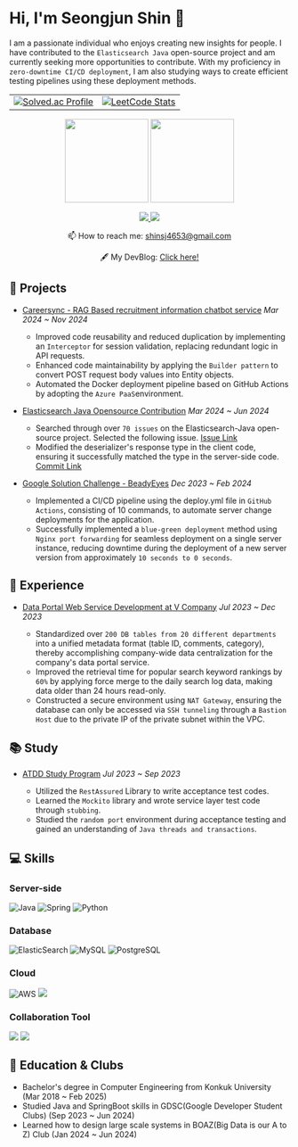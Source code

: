 <!--
**shinsj4653/shinsj4653** is a ✨ _special_ ✨ repository because its `README.md` (this file) appears on your GitHub profile.

Here are some ideas to get you started:

- 🔭 I’m currently working on ...
- 🌱 I’m currently learning ...
- 👯 I’m looking to collaborate on ...
- 🤔 I’m looking for help with ...
- 💬 Ask me about ...
- 📫 How to reach me: ...
- 😄 Pronouns: ...
- ⚡ Fun fact: ...
-->
# Hi, I'm Seongjun Shin 👋
I am a passionate individual who enjoys creating new insights for people. I have contributed to the `Elasticsearch Java` open-source project and am currently seeking more opportunities to contribute. With my proficiency in `zero-downtime CI/CD deployment`, I am also studying ways to create efficient testing pipelines using these deployment methods.
<div align="center">
  <table>
    <tr>
      <td>
        <a href="https://solved.ac/shin4653">
          <img src="http://mazassumnida.wtf/api/generate_badge?boj=shin4653" alt="Solved.ac Profile">
        </a>
      </td>
      <td>
        <a href="https://leetcode.com/shinsj4653/">
          <img src="https://leetcard.jacoblin.cool/shinsj4653?theme=light&font=Noto%20Sans%20Multani" alt="LeetCode Stats">
        </a>
      </td>
    </tr>
  </table>
</div>
<p align='center'>
   <a href="https://github-readme-stats.vercel.app/api?username=shinsj4653&show_icons=true&count_private=true">
       <img height=150 src="https://github-readme-stats.vercel.app/api?username=shinsj4653&show_icons=true&count_private=true"/></a>
   <a href="https://github.com/shinsj4653/github-readme-stats">
       <img height=150 src="https://github-readme-stats.vercel.app/api/top-langs/?username=shinsj4653&layout=compact&hide=html,css,c,javascript&langs_count=10"/></a>
</p>

<p align='center'>
   <a href="https://www.linkedin.com/in/seongjun-shin-an-ardent-developer/" target="_blank">
       <img src="https://img.shields.io/badge/linkedin-%230077B5.svg?&style=for-the-badge&logo=linkedin&logoColor=white"/>
   </a>
   <a href="https://www.instagram.com/singjun_1119" target="_blank">
     <img src="https://img.shields.io/badge/Instagram-E4405F.svg?style=for-the-badge&logo=Instagram&logoColor=white"/>
   </a>
</p>

<p align='center'>
   📫 How to reach me: <a href='mailto:shinsj4653@gmail.com'>shinsj4653@gmail.com</a>
</p>
<p align='center'>
  🖋️ My DevBlog: <a href="https://shinsj4653.github.io" target="_blank">Click here!</a>
</p>
  


## 🔭 Projects
- <a href="https://github.com/orgs/CareerSync/repositories" target="_blank">Careersync - RAG Based recruitment information chatbot service</a> *Mar 2024 ~ Nov 2024*  
  - Improved code reusability and reduced duplication by implementing an `Interceptor` for session validation, replacing redundant logic in API requests.  
  - Enhanced code maintainability by applying the `Builder pattern` to convert POST request body values into Entity objects.
  - Automated the Docker deployment pipeline based on GitHub Actions by adopting the `Azure PaaS`environment.

- <a href="https://github.com/elastic/elasticsearch-java/blob/4acf3c308fdab8e5c7c34db43e3a3bf26ccfdad3/java-client/src/main/java/co/elastic/clients/elasticsearch/security/EnableUserResponse.java#L63" target="_blank">Elasticsearch Java Opensource Contribution</a> *Mar 2024 ~ Jun 2024*  
  - Searched through over `70 issues` on the Elasticsearch-Java open-source project. Selected the following issue. <a href="https://github.com/elastic/elasticsearch-java/issues/718" target="_blank">Issue Link</a>
  - Modified the deserializer's response type in the client code, ensuring it successfully matched the type in the server-side code. <a href="https://github.com/elastic/elasticsearch-java/commit/4acf3c308fdab8e5c7c34db43e3a3bf26ccfdad3" target="_blank">Commit Link</a>

- <a href="https://github.com/shinsj4653/BeadyEyes-Backend" target="_blank">Google Solution Challenge - BeadyEyes</a> *Dec 2023 ~ Feb 2024*  
  - Implemented a CI/CD pipeline using the deploy.yml file in `GitHub Actions`, consisting of 10 commands, to automate server change deployments for the application.
  - Successfully implemented a `blue-green deployment` method using `Nginx port forwarding` for seamless deployment on a single server instance, reducing downtime during the deployment of a new server version from approximately `10 seconds to 0 seconds`.
 
## 💼 Experience
- <a href="https://github.com/shinsj4653/vs-data-portal-backend" target="_blank">Data Portal Web Service Development at V Company</a> *Jul 2023 ~ Dec 2023*

  - Standardized over `200 DB tables from 20 different departments` into a unified metadata format (table ID, comments, category), thereby accomplishing company-wide data centralization for the company's data portal service.
  - Improved the retrieval time for popular search keyword rankings by `60%` by applying force merge to the daily search log data, making data older than 24 hours read-only.
  - Constructed a secure environment using `NAT Gateway`, ensuring the database can only be accessed via `SSH tunneling` through a `Bastion Host` due to the private IP of the private subnet within the VPC.

## 📚 Study
- <a href="https://github.com/shinsj4653/atdd-subway" target="_blank">ATDD Study Program</a> *Jul 2023 ~ Sep 2023*

   - Utilized the `RestAssured` Library to write acceptance test codes.
   - Learned the `Mockito` library and wrote service layer test code through `stubbing`.
   - Studied the `random port` environment during acceptance testing and gained an understanding of `Java threads and transactions`.

## 💻 Skills
### Server-side
![Java](https://img.shields.io/badge/java-%23ED8B00.svg?style=for-the-badge&logo=openjdk&logoColor=white)
![Spring](https://img.shields.io/badge/spring-%236DB33F.svg?style=for-the-badge&logo=spring&logoColor=white)
![Python](https://img.shields.io/badge/python-3670A0?style=for-the-badge&logo=python&logoColor=ffdd54)


### Database
![ElasticSearch](https://img.shields.io/badge/-ElasticSearch-005571?style=for-the-badge&logo=elasticsearch)
![MySQL](https://img.shields.io/badge/mysql-4479A1.svg?style=for-the-badge&logo=mysql&logoColor=white)
![PostgreSQL](https://img.shields.io/badge/postgres-%23316192.svg?style=for-the-badge&logo=postgresql&logoColor=white)

### Cloud
![AWS](https://img.shields.io/badge/AWS-%23FF9900.svg?style=for-the-badge&logo=amazon-aws&logoColor=white)
<img src="https://img.shields.io/badge/microsoft%20azure-%230089D6.svg?&style=for-the-badge&logo=microsoft%20azure&logoColor=white" />

### Collaboration Tool
<img src="https://img.shields.io/badge/jira%20software-%230052CC.svg?&style=for-the-badge&logo=jira%20software&logoColor=white" /> <img src="https://img.shields.io/badge/confluence-%230052CC.svg?&style=for-the-badge&logo=confluence&logoColor=white" />

## 🏡 Education & Clubs
- Bachelor's degree in Computer Engineering from Konkuk University (Mar 2018 ~ Feb 2025)
- Studied Java and SpringBoot skills in GDSC(Google Developer Student Clubs) (Sep 2023 ~ Jun 2024)
- Learned how to design large scale systems in BOAZ(Big Data is our A to Z) Club (Jan 2024 ~ Jun 2024)
